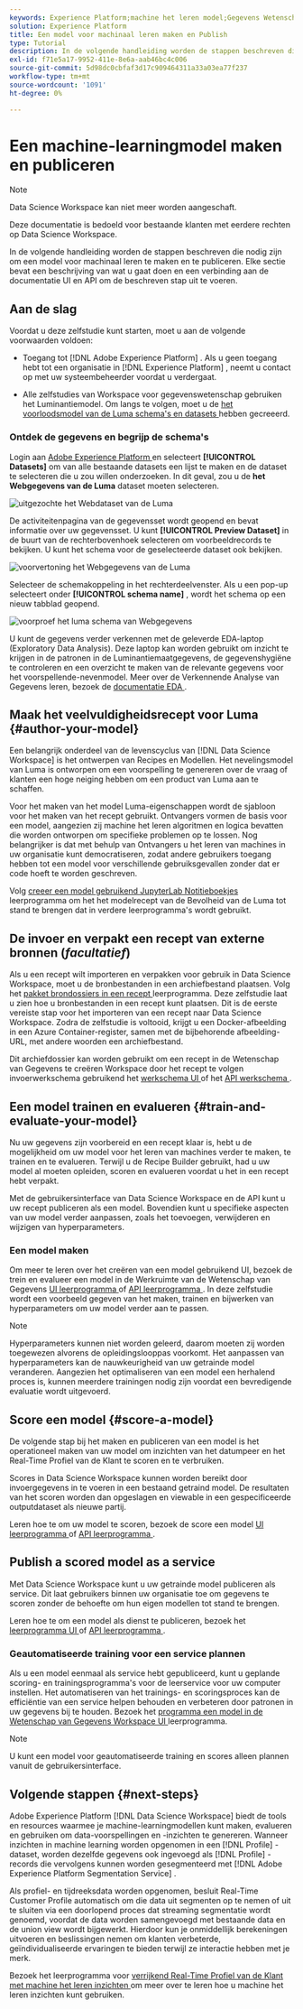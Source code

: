 ```yaml
---
keywords: Experience Platform;machine het leren model;Gegevens Wetenschap Workspace;populaire onderwerpen;creeer en publiceer een model
solution: Experience Platform
title: Een model voor machinaal leren maken en Publish
type: Tutorial
description: In de volgende handleiding worden de stappen beschreven die nodig zijn om een model voor machinaal leren te maken en te publiceren.
exl-id: f71e5a17-9952-411e-8e6a-aab46bc4c006
source-git-commit: 5d98dc0cbfaf3d17c909464311a33a03ea77f237
workflow-type: tm+mt
source-wordcount: '1091'
ht-degree: 0%

---
```



# Een machine-learningmodel maken en publiceren

>[!NOTE]
>
>Data Science Workspace kan niet meer worden aangeschaft.
>
>Deze documentatie is bedoeld voor bestaande klanten met eerdere rechten op Data Science Workspace.

In de volgende handleiding worden de stappen beschreven die nodig zijn om een model voor machinaal leren te maken en te publiceren. Elke sectie bevat een beschrijving van wat u gaat doen en een verbinding aan de documentatie UI en API om de beschreven stap uit te voeren.

## Aan de slag

Voordat u deze zelfstudie kunt starten, moet u aan de volgende voorwaarden voldoen:

- Toegang tot [!DNL Adobe Experience Platform] . Als u geen toegang hebt tot een organisatie in [!DNL Experience Platform] , neemt u contact op met uw systeembeheerder voordat u verdergaat.

- Alle zelfstudies van Workspace voor gegevenswetenschap gebruiken het Luminantiemodel. Om langs te volgen, moet u de [ het voorloodsmodel van de Luma schema&#39;s en datasets ](./create-luma-data.md) hebben gecreeerd.

### Ontdek de gegevens en begrijp de schema&#39;s

Login aan [ Adobe Experience Platform ](https://platform.adobe.com/) en selecteert **[!UICONTROL Datasets]** om van alle bestaande datasets een lijst te maken en de dataset te selecteren die u zou willen onderzoeken. In dit geval, zou u de **het Webgegevens van de Luma** dataset moeten selecteren.

![ uitgezochte het Webdataset van de Luma ](../images/models-recipes/model-walkthrough/luma-dataset.png)

De activiteitenpagina van de gegevensset wordt geopend en bevat informatie over uw gegevensset. U kunt **[!UICONTROL Preview Dataset]** in de buurt van de rechterbovenhoek selecteren om voorbeeldrecords te bekijken. U kunt het schema voor de geselecteerde dataset ook bekijken.

![ voorvertoning het Webgegevens van de Luma ](../images/models-recipes/model-walkthrough/preview-dataset.png)

Selecteer de schemakoppeling in het rechterdeelvenster. Als u een pop-up selecteert onder **[!UICONTROL schema name]** , wordt het schema op een nieuw tabblad geopend.

![ voorproef het luma schema van Webgegevens ](../images/models-recipes/model-walkthrough/preview-schema.png)

U kunt de gegevens verder verkennen met de geleverde EDA-laptop (Exploratory Data Analysis). Deze laptop kan worden gebruikt om inzicht te krijgen in de patronen in de Luminantiemaatgegevens, de gegevenshygiëne te controleren en een overzicht te maken van de relevante gegevens voor het voorspellende-nevenmodel. Meer over de Verkennende Analyse van Gegevens leren, bezoek de [ documentatie EDA ](../jupyterlab/eda-notebook.md).

## Maak het veelvuldigheidsrecept voor Luma {#author-your-model}

Een belangrijk onderdeel van de levenscyclus van [!DNL Data Science Workspace] is het ontwerpen van Recipes en Modellen. Het nevelingsmodel van Luma is ontworpen om een voorspelling te genereren over de vraag of klanten een hoge neiging hebben om een product van Luma aan te schaffen.

Voor het maken van het model Luma-eigenschappen wordt de sjabloon voor het maken van het recept gebruikt. Ontvangers vormen de basis voor een model, aangezien zij machine het leren algoritmen en logica bevatten die worden ontworpen om specifieke problemen op te lossen. Nog belangrijker is dat met behulp van Ontvangers u het leren van machines in uw organisatie kunt democratiseren, zodat andere gebruikers toegang hebben tot een model voor verschillende gebruiksgevallen zonder dat er code hoeft te worden geschreven.

Volg [ creeer een model gebruikend JupyterLab Notitieboekjes ](../jupyterlab/create-a-model.md) leerprogramma om het het modelrecept van de Bevolheid van de Luma tot stand te brengen dat in verdere leerprogramma&#39;s wordt gebruikt.

## De invoer en verpakt een recept van externe bronnen (*facultatief*)

Als u een recept wilt importeren en verpakken voor gebruik in Data Science Workspace, moet u de bronbestanden in een archiefbestand plaatsen. Volg het [ pakket brondossiers in een recept ](./package-source-files-recipe.md) leerprogramma. Deze zelfstudie laat u zien hoe u bronbestanden in een recept kunt plaatsen. Dit is de eerste vereiste stap voor het importeren van een recept naar Data Science Workspace. Zodra de zelfstudie is voltooid, krijgt u een Docker-afbeelding in een Azure Container-register, samen met de bijbehorende afbeelding-URL, met andere woorden een archiefbestand.

Dit archiefdossier kan worden gebruikt om een recept in de Wetenschap van Gegevens te creëren Workspace door het recept te volgen invoerwerkschema gebruikend het [ werkschema UI ](./import-packaged-recipe-ui.md) of het [ API werkschema ](./import-packaged-recipe-api.md).

## Een model trainen en evalueren {#train-and-evaluate-your-model}

Nu uw gegevens zijn voorbereid en een recept klaar is, hebt u de mogelijkheid om uw model voor het leren van machines verder te maken, te trainen en te evalueren. Terwijl u de Recipe Builder gebruikt, had u uw model al moeten opleiden, scoren en evalueren voordat u het in een recept hebt verpakt.

Met de gebruikersinterface van Data Science Workspace en de API kunt u uw recept publiceren als een model. Bovendien kunt u specifieke aspecten van uw model verder aanpassen, zoals het toevoegen, verwijderen en wijzigen van hyperparameters.

### Een model maken

Om meer te leren over het creëren van een model gebruikend UI, bezoek de trein en evalueer een model in de Werkruimte van de Wetenschap van Gegevens [ UI leerprogramma ](./train-evaluate-model-ui.md) of [ API leerprogramma ](./train-evaluate-model-api.md). In deze zelfstudie wordt een voorbeeld gegeven van het maken, trainen en bijwerken van hyperparameters om uw model verder aan te passen.

>[!NOTE]
>
> Hyperparameters kunnen niet worden geleerd, daarom moeten zij worden toegewezen alvorens de opleidingslooppas voorkomt. Het aanpassen van hyperparameters kan de nauwkeurigheid van uw getrainde model veranderen. Aangezien het optimaliseren van een model een herhalend proces is, kunnen meerdere trainingen nodig zijn voordat een bevredigende evaluatie wordt uitgevoerd.

## Score een model {#score-a-model}

De volgende stap bij het maken en publiceren van een model is het operationeel maken van uw model om inzichten van het datumpeer en het Real-Time Profiel van de Klant te scoren en te verbruiken.

Scores in Data Science Workspace kunnen worden bereikt door invoergegevens in te voeren in een bestaand getraind model. De resultaten van het scoren worden dan opgeslagen en viewable in een gespecificeerde outputdataset als nieuwe partij.

Leren hoe te om uw model te scoren, bezoek de score een model [ UI leerprogramma ](./score-model-ui.md) of [ API leerprogramma ](./score-model-api.md).

## Publish a scored model as a service

Met Data Science Workspace kunt u uw getrainde model publiceren als service. Dit laat gebruikers binnen uw organisatie toe om gegevens te scoren zonder de behoefte om hun eigen modellen tot stand te brengen.

Leren hoe te om een model als dienst te publiceren, bezoek het [ leerprogramma UI ](./publish-model-service-ui.md) of [ API leerprogramma ](./publish-model-service-api.md).

### Geautomatiseerde training voor een service plannen

Als u een model eenmaal als service hebt gepubliceerd, kunt u geplande scoring- en trainingsprogramma&#39;s voor de leerservice voor uw computer instellen. Het automatiseren van het trainings- en scoringsproces kan de efficiëntie van een service helpen behouden en verbeteren door patronen in uw gegevens bij te houden. Bezoek het [ programma een model in de Wetenschap van Gegevens Workspace UI ](./schedule-models-ui.md) leerprogramma.

>[!NOTE]
>
> U kunt een model voor geautomatiseerde training en scores alleen plannen vanuit de gebruikersinterface.

## Volgende stappen {#next-steps}

Adobe Experience Platform [!DNL Data Science Workspace] biedt de tools en resources waarmee je machine-learningmodellen kunt maken, evalueren en gebruiken om data-voorspellingen en -inzichten te genereren. Wanneer inzichten in machine learning worden opgenomen in een [!DNL Profile] -dataset, worden dezelfde gegevens ook ingevoegd als [!DNL Profile] -records die vervolgens kunnen worden gesegmenteerd met [!DNL Adobe Experience Platform Segmentation Service] .

Als profiel- en tijdreeksdata worden opgenomen, besluit Real-Time Customer Profile automatisch om die data uit segmenten op te nemen of uit te sluiten via een doorlopend proces dat streaming segmentatie wordt genoemd, voordat de data worden samengevoegd met bestaande data en de union view wordt bijgewerkt. Hierdoor kun je onmiddellijk berekeningen uitvoeren en beslissingen nemen om klanten verbeterde, geïndividualiseerde ervaringen te bieden terwijl ze interactie hebben met je merk.

Bezoek het leerprogramma voor [ verrijkend Real-Time Profiel van de Klant met machine het leren inzichten ](./enrich-profile.md) om meer over te leren hoe u machine het leren inzichten kunt gebruiken.
